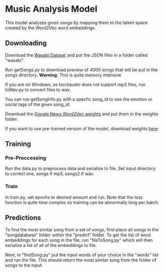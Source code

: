 # Music Analysis Model

This model analyzes given songs by mapping them to the latent space created by the Word2Vec word embeddings.

## Downloading

Download the [Wasabi Dataset](https://github.com/micbuffa/WasabiDataset) and put the JSON files in a folder called "wasabi". 

Run getSongs.py to download preview of 4000 songs that will be put in the songs directory. **Warning:** This is quite memory intensive

If you are on Windows, as torchaudio does not support mp3 files, run toWav.py to convert files to wav.

You can run getSongInfo.py with a specfic song_id to see the emotion or social tags of the given song_id.

Download the [Google News Word2Vec weights](https://drive.google.com/file/d/0B7XkCwpI5KDYNlNUTTlSS21pQmM/edit?resourcekey=0-wjGZdNAUop6WykTtMip30g) and put them in the weights folder.

If you want to use pre-trained version of the model, download weights [here](https://drive.google.com/file/d/1FCm4H0NcvD6mo2sA5DndPyBl9h0atdHP/view?usp=sharing)

## Training

### Pre-Proccessing 

Run the data.py to preprocess data and serialize to file. Set input directory to correct one, songs if mp3, songs2 if wav. 

### Train

In train.py, set epochs to desired amount and run. Note that the loss function is quite time complex so training can be abnormally long per batch.

## Predictions

To find the most similar song from a set of songs, first place all songs in the "songdatabase" folder within the "predict" folder. To get the list of word embeddings for each song in the file, run "fileToSong.py" which will then serialize a list of all of the embeddings to file. 

Next, in "findSong.py" put the input words of your choice in the "words" list and run the file. This should return the most similar song from the folder of songs to the input.



